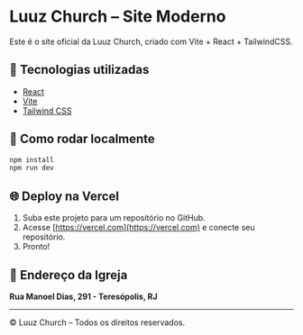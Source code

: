 
# Luuz Church – Site Moderno

Este é o site oficial da Luuz Church, criado com Vite + React + TailwindCSS.

## 🔧 Tecnologias utilizadas

- [React](https://reactjs.org/)
- [Vite](https://vitejs.dev/)
- [Tailwind CSS](https://tailwindcss.com/)

## 🚀 Como rodar localmente

```bash
npm install
npm run dev
```

## 🌐 Deploy na Vercel

1. Suba este projeto para um repositório no GitHub.
2. Acesse [https://vercel.com](https://vercel.com) e conecte seu repositório.
3. Pronto!

## 📍 Endereço da Igreja

**Rua Manoel Dias, 291 - Teresópolis, RJ**

---

© Luuz Church – Todos os direitos reservados.
